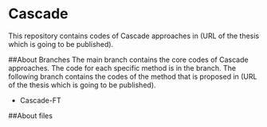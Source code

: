 # Cascade
This repository contains codes of Cascade approaches in (URL of the thesis which is going to be published).

##About Branches
The main branch contains the core codes of Cascade approaches. The code for each specific method is in the branch.
The following branch contains the codes of the method that is proposed in (URL of the thesis which is going to be published).
- Cascade-FT

##About files


